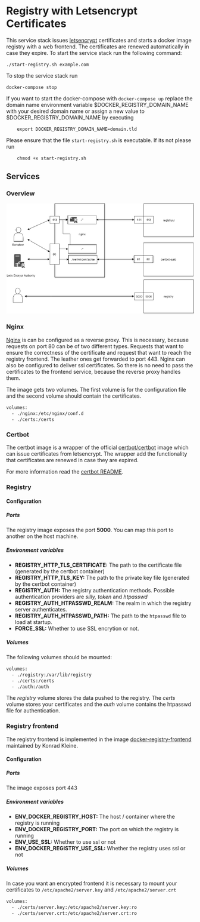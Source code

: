# Registry with Letsencrypt Certificates

This service stack issues [letsencrypt](https://letsencrypt.org/) certificates and starts a docker image registry
with a web frontend. The certificates are renewed automatically in case they expire. To start the service stack run the following command:  

    
    ./start-registry.sh example.com

To stop the service stack run 

    docker-compose stop
    

If you want to start the docker-compose with `docker-compose up` replace the domain name environment variable $DOCKER_REGISTRY_DOMAIN_NAME with 
your desired domain name or assign a new value to $DOCKER_REGISTRY_DOMAIN_NAME by executing
        
        export DOCKER_REGISTRY_DOMAIN_NAME=domain.tld

Please ensure that the file `start-registry.sh` is executable. If its not please run 

        chmod +x start-registry.sh

## Services

### Overview
![Overview](overview.png)

### Nginx 

[Nginx](https://hub.docker.com/_/nginx) is can be configured as a reverse proxy. This is necessary, because requests on port 80 can be of two 
different types. Requests that want to ensure the correctness of the certificate and request that want to reach the 
registry frontend. The leather ones get forwarded to port 443. Nginx can also be configured to deliver ssl certificates. 
So there is no need to pass the certificates to the frontend service, because the reverse proxy handles them.

The image gets two volumes. The first volume is for the configuration file and the second volume should contain the certificates.

    volumes:
      - ./nginx:/etc/nginx/conf.d
      - ./certs:/certs
 
### Certbot

The certbot image is a wrapper of the official [certbot/certbot](https://hub.docker.com/r/certbot/certbot/)
image which can issue certificates from letsencrypt. The wrapper add the 
functionality that certificates are renewed in case they are expired.
 
For more information read the [certbot README](/certbot/README.md).

### Registry

#### Configuration

##### Ports

The registry image exposes the port **5000**. You can map this port to another on the host machine.  

##### Environment variables

- **REGISTRY_HTTP_TLS_CERTIFICATE:** The path to the certificate file (generated by the certbot container) 
- **REGISTRY_HTTP_TLS_KEY:** The path to the private key file (generated by the certbot container)
- **REGISTRY_AUTH:** The registry authentication methods. Possible authentication providers are *silly, token* and *htpasswd* 
- **REGISTRY_AUTH_HTPASSWD_REALM:** The realm in which the registry server authenticates.
- **REGISTRY_AUTH_HTPASSWD_PATH:** The path to the `htpasswd` file to load at startup.
- **FORCE_SSL:** Whether to use SSL encrytion or not. 

##### Volumes

The following volumes should be mounted:

    volumes:
      - ./registry:/var/lib/registry
      - ./certs:/certs
      - ./auth:/auth

The *registry* volume stores the data pushed to the registry. The *certs* volume stores your certificates and the *auth* volume contains the htpasswd file for authentication.

### Registry frontend

The registry frontend is implemented in the image [docker-registry-frontend](https://github.com/kwk/docker-registry-frontend) maintained by Konrad Kleine.

#### Configuration
 
##### Ports
The image exposes port 443
 
##### Environment variables
- **ENV_DOCKER_REGISTRY_HOST:** The host / container where the registry is running
- **ENV_DOCKER_REGISTRY_PORT:** The port on which the registry is running
- **ENV_USE_SSL:** Whether to use ssl or not 
- **ENV_DOCKER_REGISTRY_USE_SSL:** Whether the registry uses ssl or not

##### Volumes
In case you want an encrypted frontend it is necessary to mount your 
certificates to `/etc/apache2/server.key` and `/etc/apache2/server.crt`

    volumes:
      - ./certs/server.key:/etc/apache2/server.key:ro
      - ./certs/server.crt:/etc/apache2/server.crt:ro
      